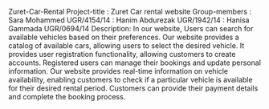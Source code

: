 Zuret-Car-Rental
Project-title : Zuret Car rental website 
Group-members : Sara Mohammed UGR/4154/14 
              : Hanim Abdurezak UGR/1942/14 
              : Hanisa Gammada UGR/0694/14 
Description: 
In our website, Users can search for available vehicles based on their preferences. Our website provides a catalog of available cars, allowing users to select the desired vehicle. It provides user registration functionality, allowing customers to create accounts. Registered users can manage their bookings and update personal information. Our website provides real-time information on vehicle availability, enabling customers to check if a particular vehicle is available for their desired rental period. Customers can provide their payment details and complete the booking process.
